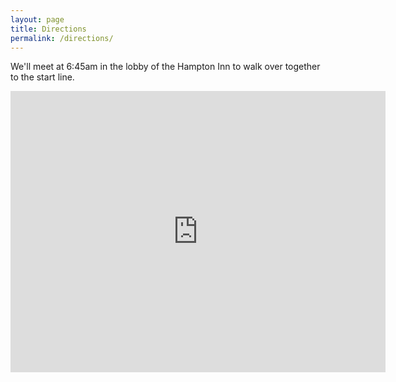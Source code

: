 ```yaml
---
layout: page
title: Directions
permalink: /directions/
---
```


We'll meet at 6:45am in the lobby of the Hampton Inn to walk over together to the start line.

<iframe src="https://www.google.com/maps/embed?pb=!1m26!1m12!1m3!1d1653.5996149680698!2d-118.49425997390519!3d34.013096645130375!2m3!1f0!2f0!3f0!3m2!1i1024!2i768!4f13.1!4m11!3e2!4m5!1s0x80c2a4d23e149d6d%3A0xc2ba32f18807c8bc!2sHampton+Inn+%26+Suites+Santa+Monica%2C+501+Colorado+Ave%2C+Santa+Monica%2C+CA+90401!3m2!1d34.0149367!2d-118.4910922!4m3!3m2!1d34.0114169!2d-118.49528629999999!5e0!3m2!1sen!2sus!4v1558025710434!5m2!1sen!2sus" width="600" height="450" frameborder="0" style="border:0" allowfullscreen></iframe>
